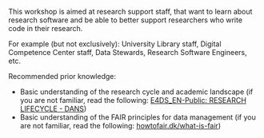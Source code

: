 This workshop is aimed at research support staff, that want to learn about research software and be able to better support researchers who write code in their research.

For example (but not exclusively): University Library staff, Digital Competence Center staff, Data Stewards, Research Software Engineers, etc.

Recommended prior knowledge:
- Basic understanding of the research cycle and academic landscape (if you are not familiar, read the following: [E4DS_EN-Public: RESEARCH LIFECYCLE - DANS](https://danstraining.moodlecloud.com/mod/page/view.php?id=259))
- Basic understanding of the FAIR principles for data management (if you are not familiar, read the following: [howtofair.dk/what-is-fair](https://howtofair.dk/what-is-fair))
